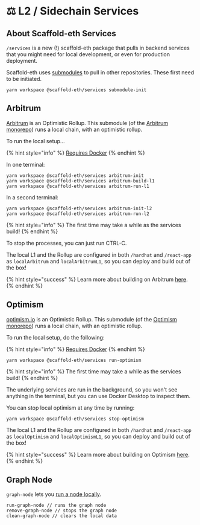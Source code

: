 # ⚖️ L2 / Sidechain Services

## About Scaffold-eth Services

`/services` is a new \(!\) scaffold-eth package that pulls in backend services that you might need for local development, or even for production deployment.

Scaffold-eth uses [submodules](https://git-scm.com/book/en/v2/Git-Tools-Submodules) to pull in other repositories. These first need to be initiated.

```text
yarn workspace @scaffold-eth/services submodule-init
```

## Arbitrum

[Arbitrum](https://developer.offchainlabs.com/docs/developer_quickstart) is an Optimistic Rollup. This submodule \(of the [Arbitrum monorepo](https://github.com/OffchainLabs/arbitrum)\) runs a local chain, with an optimistic rollup.

To run the local setup...

{% hint style="info" %}
[Requires Docker](https://www.docker.com/products/docker-desktop)
{% endhint %}

In one terminal:

```text
yarn workspace @scaffold-eth/services arbitrum-init
yarn workspace @scaffold-eth/services arbitrum-build-l1
yarn workspace @scaffold-eth/services arbitrum-run-l1
```

In a second terminal:

```text
yarn workspace @scaffold-eth/services arbitrum-init-l2
yarn workspace @scaffold-eth/services arbitrum-run-l2
```

{% hint style="info" %}
 The first time may take a while as the services build!
{% endhint %}

To stop the processes, you can just run CTRL-C.

The local L1 and the Rollup are configured in both `/hardhat` and `/react-app` as `localArbitrum` and `localArbitrumL1`, so you can deploy and build out of the box!

{% hint style="success" %}
Learn more about building on Arbitrum [here](https://developer.offchainlabs.com/docs/developer_quickstart).
{% endhint %}

## Optimism

[optimism.io](https://optimism.io/) is an Optimistic Rollup. This submodule \(of the [Optimism monorepo](https://github.com/ethereum-optimism/optimism)\) runs a local chain, with an optimistic rollup.

To run the local setup, do the following:

{% hint style="info" %}
[Requires Docker](https://www.docker.com/products/docker-desktop)
{% endhint %}

```text
yarn workspace @scaffold-eth/services run-optimism
```

{% hint style="info" %}
The first time may take a while as the services build!
{% endhint %}

The underlying services are run in the background, so you won't see anything in the terminal, but you can use Docker Desktop to inspect them.

You can stop local optimism at any time by running:

```text
yarn workspace @scaffold-eth/services stop-optimism
```

The local L1 and the Rollup are configured in both `/hardhat` and `/react-app` as `localOptimism` and `localOptimismL1`, so you can deploy and build out of the box!

{% hint style="success" %}
Learn more about building on Optimism [here](https://community.optimism.io/docs/).
{% endhint %}

## Graph Node

`graph-node` lets you [run a node locally](https://thegraph.academy/developers/local-development/).

```text
run-graph-node // runs the graph node
remove-graph-node // stops the graph node
clean-graph-node // clears the local data
```

